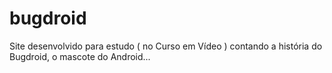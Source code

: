 # bugdroid
Site desenvolvido para estudo ( no Curso em Vídeo ) contando a história do Bugdroid, o mascote do Android...
